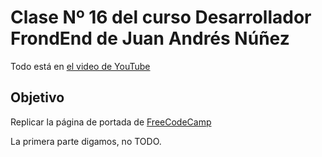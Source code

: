 # Clase Nº 16 del curso Desarrollador FrondEnd de Juan Andrés Núñez

Todo está en [el video de YouTube](https://www.youtube.com/watch?v=IJFT_hMai1o&list=PLM-Y_YQmMEqDcV8cJcosRsqJJNrhlpwzb&index=17&ab_channel=WmediaporJuanAndr%C3%A9sN%C3%BA%C3%B1ez)

## Objetivo
Replicar la página de portada de [FreeCodeCamp](https://www.freecodecamp.org/)

La primera parte digamos, no TODO.